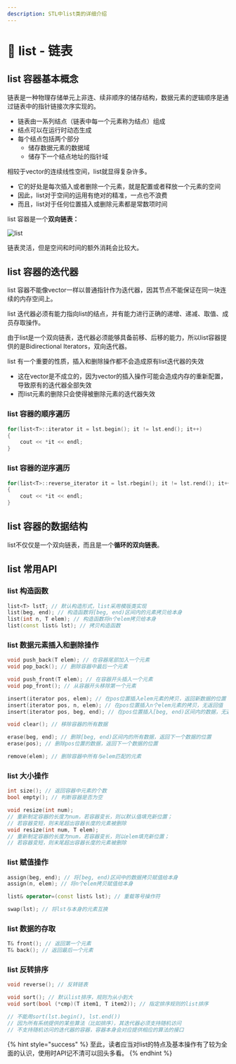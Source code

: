 ```yaml
---
description: STL中list类的详细介绍
---
```


# 📜 list - 链表

## list 容器基本概念

链表是一种物理存储单元上非连、续非顺序的储存结构，数据元素的逻辑顺序是通过链表中的指针链接次序实现的。

* 链表由一系列结点（链表中每一个元素称为结点）组成
* 结点可以在运行时动态生成
* 每个结点包括两个部分
  * 储存数据元素的数据域
  * 储存下一个结点地址的指针域

相较于vector的连续线性空间，list就显得复杂许多。

* 它的好处是每次插入或者删除一个元素，就是配置或者释放一个元素的空间
* 因此，list对于空间的运用有绝对的精准，一点也不浪费
* 而且，list对于任何位置插入或删除元素都是常数项时间

list 容器是一个**双向链表：**

![list](../.gitbook/assets/IMG\_1587.jpeg)

链表灵活，但是空间和时间的额外消耗会比较大。

## list 容器的迭代器

list 容器不能像vector一样以普通指针作为迭代器，因其节点不能保证在同一块连续的内存空间上。

list 迭代器必须有能力指向list的结点，并有能力进行正确的递增、递减、取值、成员存取操作。

由于list是一个双向链表，迭代器必须能够具备前移、后移的能力，所以list容器提供的是Bidirectional Iterators，双向迭代器。

list 有一个重要的性质，插入和删除操作都不会造成原有list迭代器的失效

* 这在vector是不成立的，因为vector的插入操作可能会造成内存的重新配置，导致原有的迭代器全部失效
* 而list元素的删除只会使得被删除元素的迭代器失效

### list 容器的顺序遍历

```cpp
for(list<T>::iterator it = lst.begin(); it != lst.end(); it++)
{
    cout << *it << endl;
}
```

### list 容器的逆序遍历

```cpp
for(list<T>::reverse_iterator it = lst.rbegin(); it != lst.rend(); it++)
{
    cout << *it << endl;
}
```

## list 容器的数据结构

list不仅仅是一个双向链表，而且是一个**循环的双向链表**。

## list 常用API

### list 构造函数

```cpp
list<T> lstT; // 默认构造形式，list采用模版类实现
list(beg, end); // 构造函数将[beg, end)区间内的元素拷贝给本身
list(int n, T elem); // 构造函数将n个elem拷贝给本身
list(const list& lst); // 拷贝构造函数
```

### list 数据元素插入和删除操作

```cpp
void push_back(T elem); // 在容器尾部加入一个元素
void pop_back(); // 删除容器中最后一个元素

void push_front(T elem); // 在容器开头插入一个元素
void pop_front(); // 从容器开头移除第一个元素

insert(iterator pos, elem); // 在pos位置插入elem元素的拷贝，返回新数据的位置
insert(iterator pos, n, elem); // 在pos位置插入n个elem元素的拷贝，无返回值
insert(iterator pos, beg, end); // 在pos位置插入[beg, end)区间内的数据，无返回值

void clear(); // 移除容器的所有数据

erase(beg, end); // 删除[beg, end)区间内的所有数据，返回下一个数据的位置
erase(pos); // 删除pos位置的数据，返回下一个数据的位置

remove(elem); // 删除容器中所有与elem匹配的元素
```

### list 大小操作

```cpp
int size(); // 返回容器中元素的个数
bool empty(); // 判断容器是否为空

void resize(int num);
// 重新制定容器的长度为num，若容器变长，则以默认值填充新位置；
// 若容器变短，则末尾超出容器长度的元素被删除
void resize(int num, T elem);
// 重新制定容器的长度为num，若容器变长，则以elem填充新位置；
// 若容器变短，则末尾超出容器长度的元素被删除
```

### list 赋值操作

```cpp
assign(beg, end); // 将[beg, end)区间中的数据拷贝赋值给本身
assign(n, elem); // 将n个elem拷贝赋值给本身

list& operator=(const list& lst); // 重载等号操作符

swap(lst); // 将lst与本身的元素互换
```

### list 数据的存取

```cpp
T& front(); // 返回第一个元素
T& back(); // 返回最后一个元素
```

### list 反转排序

```cpp
void reverse(); // 反转链表

void sort(); // 默认list排序，规则为从小到大
void sort(bool (*cmp)(T item1, T item2)); // 指定排序规则的list排序

// 不能用sort(lst.begin(), lst.end())
// 因为所有系统提供的某些算法（比如排序），其迭代器必须支持随机访问
// 不支持随机访问的迭代器的容器，容器本身会对应提供相应的算法的接口
```

{% hint style="success" %}
至此，读者应当对list的特点及基本操作有了较为全面的认识，使用时API记不清可以回头多看。
{% endhint %}
